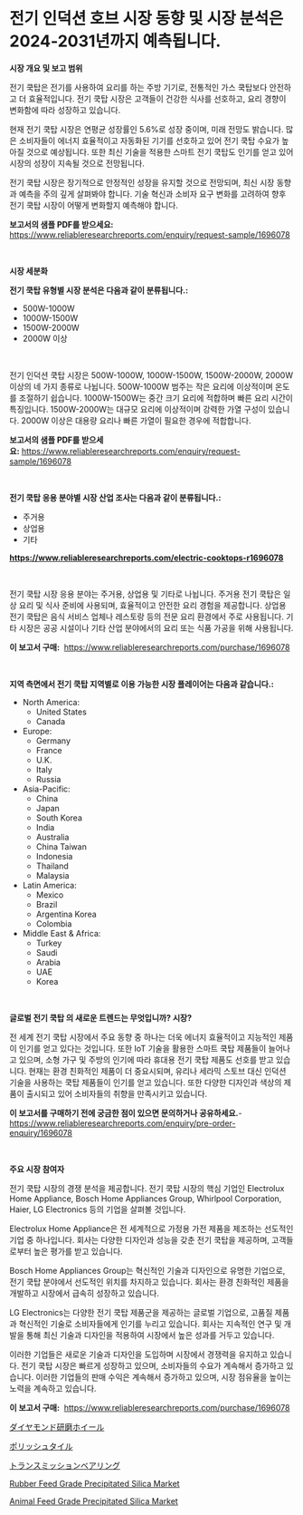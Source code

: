 <p><h1>전기 인덕션 호브 시장 동향 및 시장 분석은 2024-2031년까지 예측됩니다.</h1></p><p><strong>시장 개요 및 보고 범위</strong></p>
<p><p>전기 쿡탑은 전기를 사용하여 요리를 하는 주방 기기로, 전통적인 가스 쿡탑보다 안전하고 더 효율적입니다. 전기 쿡탑 시장은 고객들이 건강한 식사를 선호하고, 요리 경향이 변화함에 따라 성장하고 있습니다.</p><p>현재 전기 쿡탑 시장은 연평균 성장률인 5.6%로 성장 중이며, 미래 전망도 밝습니다. 많은 소비자들이 에너지 효율적이고 자동화된 기기를 선호하고 있어 전기 쿡탑 수요가 높아질 것으로 예상됩니다. 또한 최신 기술을 적용한 스마트 전기 쿡탑도 인기를 얻고 있어 시장의 성장이 지속될 것으로 전망됩니다.</p><p>전기 쿡탑 시장은 장기적으로 안정적인 성장을 유지할 것으로 전망되며, 최신 시장 동향과 예측을 주의 깊게 살펴봐야 합니다. 기술 혁신과 소비자 요구 변화를 고려하여 향후 전기 쿡탑 시장이 어떻게 변화할지 예측해야 합니다.</p></p>
<p><strong>보고서의 샘플 PDF를 받으세요:</strong> <a href="https://www.reliableresearchreports.com/enquiry/request-sample/1696078">https://www.reliableresearchreports.com/enquiry/request-sample/1696078</a></p>
<p>&nbsp;</p>
<p><strong>시장 세분화</strong></p>
<p><strong>전기 쿡탑 유형별 시장 분석은 다음과 같이 분류됩니다.:</strong></p>
<p><ul><li>500W-1000W</li><li>1000W-1500W</li><li>1500W-2000W</li><li>2000W 이상</li></ul></p>
<p>&nbsp;</p>
<p><p>전기 인덕션 쿡탑 시장은 500W-1000W, 1000W-1500W, 1500W-2000W, 2000W 이상의 네 가지 종류로 나뉩니다. 500W-1000W 범주는 작은 요리에 이상적이며 온도를 조절하기 쉽습니다. 1000W-1500W는 중간 크기 요리에 적합하며 빠른 요리 시간이 특징입니다. 1500W-2000W는 대규모 요리에 이상적이며 강력한 가열 구성이 있습니다. 2000W 이상은 대용량 요리나 빠른 가열이 필요한 경우에 적합합니다.</p></p>
<p><strong>보고서의 샘플 PDF를 받으세요:</strong>&nbsp;<a href="https://www.reliableresearchreports.com/enquiry/request-sample/1696078">https://www.reliableresearchreports.com/enquiry/request-sample/1696078</a></p>
<p>&nbsp;</p>
<p><strong> 전기 쿡탑 응용 분야별 시장 산업 조사는 다음과 같이 분류됩니다.:</strong></p>
<p><ul><li>주거용</li><li>상업용</li><li>기타</li></ul></p>
<p><strong><a href="https://www.reliableresearchreports.com/electric-cooktops-r1696078">https://www.reliableresearchreports.com/electric-cooktops-r1696078</a></strong></p>
<p>&nbsp;</p>
<p><p>전기 쿡탑 시장 응용 분야는 주거용, 상업용 및 기타로 나뉩니다. 주거용 전기 쿡탑은 일상 요리 및 식사 준비에 사용되며, 효율적이고 안전한 요리 경험을 제공합니다. 상업용 전기 쿡탑은 음식 서비스 업체나 레스토랑 등의 전문 요리 환경에서 주로 사용됩니다. 기타 시장은 공공 시설이나 기타 산업 분야에서의 요리 또는 식품 가공을 위해 사용됩니다.</p></p>
<p><strong>이 보고서 구매:</strong>&nbsp; <a href="https://www.reliableresearchreports.com/purchase/1696078">https://www.reliableresearchreports.com/purchase/1696078</a></p>
<p>&nbsp;</p>
<p><strong>지역 측면에서 전기 쿡탑 지역별로 이용 가능한 시장 플레이어는 다음과 같습니다.:</strong></p>
<p><ul>
    <li>
        North America:
        <ul>
            <li>United States</li>
            <li>Canada</li>
        </ul>
    </li>
    <li>
        Europe:
        <ul>
            <li>Germany</li>
            <li>France</li>
            <li>U.K.</li>
            <li>Italy</li>
            <li>Russia</li>
        </ul>
    </li>
    <li>
        Asia-Pacific:
        <ul>
            <li>China</li>
            <li>Japan</li>
            <li>South Korea</li>
            <li>India</li>
            <li>Australia</li>
            <li>China Taiwan</li>
            <li>Indonesia</li>
            <li>Thailand</li>
            <li>Malaysia</li>
        </ul>
    </li>
    <li>
        Latin America:
        <ul>
            <li>Mexico</li>
            <li>Brazil</li>
            <li>Argentina Korea</li>
            <li>Colombia</li>
        </ul>
    </li>
    <li>
        Middle East & Africa:
        <ul>
            <li>Turkey</li>
            <li>Saudi</li>
            <li>Arabia</li>
            <li>UAE</li>
            <li>Korea</li>
        </ul>
    </li>
    </ul></p>
<p>&nbsp;</p>
<p><strong>글로벌 전기 쿡탑 의 새로운 트렌드는 무엇입니까? 시장?</strong></p>
<p><p>전 세계 전기 쿡탑 시장에서 주요 동향 중 하나는 더욱 에너지 효율적이고 지능적인 제품이 인기를 얻고 있다는 것입니다. 또한 IoT 기술을 활용한 스마트 쿡탑 제품들이 늘어나고 있으며, 소형 가구 및 주방의 인기에 따라 휴대용 전기 쿡탑 제품도 선호를 받고 있습니다. 현재는 환경 친화적인 제품이 더 중요시되며, 유리나 세라믹 스토브 대신 인덕션 기술을 사용하는 쿡탑 제품들이 인기를 얻고 있습니다. 또한 다양한 디자인과 색상의 제품이 출시되고 있어 소비자들의 취향을 만족시키고 있습니다.</p></p>
<p><strong>이 보고서를 구매하기 전에 궁금한 점이 있으면 문의하거나 공유하세요.</strong>- <a href="https://www.reliableresearchreports.com/enquiry/pre-order-enquiry/1696078">https://www.reliableresearchreports.com/enquiry/pre-order-enquiry/1696078</a></p>
<p>&nbsp;</p>
<p><strong>주요 시장 참여자</strong></p>
<p><p>전기 쿡탑 시장의 경쟁 분석을 제공합니다. 전기 쿡탑 시장의 핵심 기업인 Electrolux Home Appliance, Bosch Home Appliances Group, Whirlpool Corporation, Haier, LG Electronics 등의 기업을 살펴볼 것입니다.</p><p>Electrolux Home Appliance은 전 세계적으로 가정용 가전 제품을 제조하는 선도적인 기업 중 하나입니다. 회사는 다양한 디자인과 성능을 갖춘 전기 쿡탑을 제공하며, 고객들로부터 높은 평가를 받고 있습니다.</p><p>Bosch Home Appliances Group는 혁신적인 기술과 디자인으로 유명한 기업으로, 전기 쿡탑 분야에서 선도적인 위치를 차지하고 있습니다. 회사는 환경 친화적인 제품을 개발하고 시장에서 급속히 성장하고 있습니다.</p><p>LG Electronics는 다양한 전기 쿡탑 제품군을 제공하는 글로벌 기업으로, 고품질 제품과 혁신적인 기술로 소비자들에게 인기를 누리고 있습니다. 회사는 지속적인 연구 및 개발을 통해 최신 기술과 디자인을 적용하여 시장에서 높은 성과를 거두고 있습니다.</p><p>이러한 기업들은 새로운 기술과 디자인을 도입하며 시장에서 경쟁력을 유지하고 있습니다. 전기 쿡탑 시장은 빠르게 성장하고 있으며, 소비자들의 수요가 계속해서 증가하고 있습니다. 이러한 기업들의 판매 수익은 계속해서 증가하고 있으며, 시장 점유율을 높이는 노력을 계속하고 있습니다.</p></p>
<p><strong>이 보고서 구매:</strong>&nbsp;&nbsp;<a href="https://www.reliableresearchreports.com/purchase/1696078">https://www.reliableresearchreports.com/purchase/1696078</a></p>
<p><p><a href="https://github.com/schmahlson/Market-Research-Report-List-1/blob/main/305370922289.md">ダイヤモンド研磨ホイール</a></p><p><a href="https://medium.com/@demarcuskuhlman/%E7%A3%A8%E3%81%8B%E3%82%8C%E3%81%9F%E3%82%BF%E3%82%A4%E3%83%AB%E5%B8%82%E5%A0%B4%E3%81%AE%E8%A6%8F%E6%A8%A1-cagr-%E3%83%88%E3%83%AC%E3%83%B3%E3%83%89-2024-2030-bc980003d198">ポリッシュタイル</a></p><p><a href="https://medium.com/@arimuller2009/%E3%83%88%E3%83%A9%E3%83%B3%E3%82%B9%E3%83%9F%E3%83%83%E3%82%B7%E3%83%A7%E3%83%B3%E3%83%99%E3%82%A2%E3%83%AA%E3%83%B3%E3%82%B0%E5%B8%82%E5%A0%B4%E3%81%AE%E3%82%B7%E3%82%A7%E3%82%A2%E9%80%B2%E5%8C%96%E3%81%A8%E5%B8%82%E5%A0%B4%E6%88%90%E9%95%B7%E3%83%88%E3%83%AC%E3%83%B3%E3%83%892024%E5%B9%B4%E3%81%8B%E3%82%892031%E5%B9%B4-356f93e512e9">トランスミッションベアリング</a></p><p><a href="https://www.linkedin.com/pulse/rubber-feed-grade-precipitated-silica-market-research-report-sreje?trackingId=3Mm1UZqROkaST21HoPHDew%3D%3D">Rubber Feed Grade Precipitated Silica Market</a></p><p><a href="https://www.linkedin.com/pulse/animal-feed-grade-precipitated-silica-market-research-report-o8vge?trackingId=h2px4FdNQTMnRoXdti49gg%3D%3D">Animal Feed Grade Precipitated Silica Market</a></p></p>